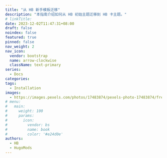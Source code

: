```yaml
---
title: "从 HB 新手模板迁移"
description: "本指南介绍如何从 HB 初始主题迁移到 HB 卡主题。"
# linkTitle:
date: 2023-12-02T11:47:31+08:00
draft: false
noindex: false
featured: true
pinned: false
nav_weight: 2
nav_icon:
  vendor: bootstrap
  name: arrow-clockwise
  className: text-primary
series:
  - Docs
categories:
tags:
  - Installation
images:
  - https://images.pexels.com/photos/17483874/pexels-photo-17483874/free-photo-of-an-artist-s-illustration-of-artificial-intelligence-ai-this-image-was-inspired-by-neural-networks-used-in-deep-learning-it-was-created-by-novoto-studio-as-part-of-the-visualising-ai-pr.png?auto=compress&cs=tinysrgb&w=1600
# menu:
#   main:
#     weight: 100
#     params:
#       icon:
#         vendor: bs
#         name: book
#         color: '#e24d0e'
authors:
  - HB
  - HugoMods
---
```

